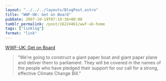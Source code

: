 ```yaml
---
layout: "../../../layouts/BlogPost.astro"
title: "WWF-UK: Get on Board"
pubDate: 2007-10-19T07:19:38+00:00
tumblr_permalink: /post/16224461/wwf-uk-home
tags: ["linklog"]
format: "link"
---
```


[WWF-UK: Get on Board][1]

> &ldquo;We&rsquo;re going to construct a giant paper boat and giant paper plane and deliver them to parliament. They will be covered in the names of the people who have pledged their support for our call for a strong, effective Climate Change Bill.&rdquo;

[1]: http://getonboard.wwf.org.uk/index.php
